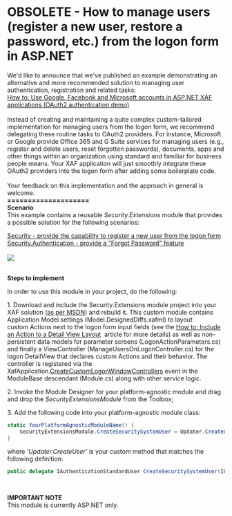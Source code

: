 # OBSOLETE - How to manage users (register a new user, restore a password, etc.) from the logon form in ASP.NET


<p>We'd like to announce that we've published an example demonstrating an alternative and more recommended solution to managing user authentication, registration and related tasks:<br><a href="https://www.devexpress.com/Support/Center/p/T535280">How to: Use Google, Facebook and Microsoft accounts in ASP.NET XAF applications (OAuth2 authentication demo)</a><br><br>Instead of creating and maintaining a quite complex custom-tailored implementation for managing users from the logon form, we recommend delegating these routine tasks to OAuth2 providers. For instance, Microsoft or Google provide Office 365 and G Suite services for managing users (e.g., register and delete users, reset forgotten passwords), documents, apps and other things within an organization using standard and familiar for business people means. Your XAF application will just smoothly integrate these OAuth2 providers into the logon form after adding some boilerplate code.<br><br>Your feedback on this implementation and the approach in general is welcome.<strong><br>====================<br>Scenario</strong><br>This example contains a reusable <em>Security.Extensions</em> module that provides a possible solution for the following scenarios:</p>
<p><a href="https://www.devexpress.com/Support/Center/p/S32938">Security - provide the capability to register a new user from the logon form</a><br><a href="https://www.devexpress.com/Support/Center/p/S33481">Security.Authentication - provide a "Forgot Password" feature</a><br><br><img src="https://raw.githubusercontent.com/DevExpress-Examples/obsolete-how-to-manage-users-register-a-new-user-restore-a-password-etc-from-the-logon-form-e4037/12.1.4+/media/08b47836-b8ac-11e6-80bf-00155d62480c.png"></p>
<br><strong>Steps to implement</strong><br>
<p>In order to use this module in your project, do the following:</p>
<p>1. Download and include the Security.Extensions module project into your XAF solution (<a href="https://msdn.microsoft.com/library/ff460187.aspx">as per MSDN</a>) and rebuild it. This custom module contains Application Model settings (Model.DesignedDiffs.xafml) to layout custom Actions next to the logon form input fields (see the <a href="https://documentation.devexpress.com/eXpressAppFramework/CustomDocument112816.aspx">How to: Include an Action to a Detail View Layout</a>  article for more details) as well as non-persistent data models for parameter screens (LogonActionParameters.cs) and finally a ViewController (ManageUsersOnLogonController.cs) for the logon DetailView that declares custom Actions and their behavior. The controller is registered via the XafApplication.<a href="https://documentation.devexpress.com/eXpressAppFramework/DevExpressExpressAppXafApplication_CreateCustomLogonWindowControllerstopic.aspx">CreateCustomLogonWindowControllers</a> event in the ModuleBase descendant (Module.cs) along with other service logic.</p>
<p>2. Invoke the Module Designer for your platform-agnostic module and drag and drop the <em>SecurityExtensionsModule </em>from the Toolbox;</p>
<p>3. Add the following code into your platform-agnostic module class:</p>


```cs
static YourPlatformAgnosticModuleName() {
    SecurityExtensionsModule.CreateSecuritySystemUser = Updater.CreateUser;
} 

```


<p>where <em>'Updater.CreateUser'</em> is your custom method that matches the following definition:</p>


```cs
public delegate IAuthenticationStandardUser CreateSecuritySystemUser(IObjectSpace objectSpace, string userName, string email, string password, bool isAdministrator);

```


<p> </p>
<p><strong>IM</strong><strong>PORTANT NOTE</strong><br> This module is currently ASP.NET only.<br><br></p>

<br/>


